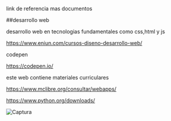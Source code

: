 link de referencia mas documentos

##desarrollo web

desarrollo web en tecnologias fundamentales como css,html y js

https://www.eniun.com/cursos-diseno-desarrollo-web/

codepen

https://codepen.io/

este web contiene materiales curriculares

https://www.mclibre.org/consultar/webapps/

https://www.python.org/downloads/

![Captura](https://github.com/user-attachments/assets/56a9d682-ab8b-4c7c-8861-8e1727971e7c)
